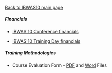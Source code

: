 [Back to IBWAS10 main page](OWASP_IBWAS10 "wikilink")

##### Financials

  - [IBWAS'10 Conference
    financials](https://spreadsheets.google.com/ccc?key=0AqVV6XaEAb3ddDI2ZkNsSjhDdWdQNl9ISW0tc19Sa3c&hl=en&authkey=CKyFt_AO)

<!-- end list -->

  - [IBWAS'10 Training Day
    financials](https://spreadsheets.google.com/ccc?key=0AtbsrC_uKJLudDJtcEpEYXN3QUV4cmVDUmdwWE9Ib0E&hl=en&authkey=CP2244AK)

##### Training Methodologies

  - Course Evaluation Form -
    [PDF](http://www.owasp.org/images/6/60/2_Course_Evaluation_Form_%282%29.pdf)
    and
    [Word](http://www.owasp.org/images/c/ca/2_Course_Evaluation_Form.doc)
    Files